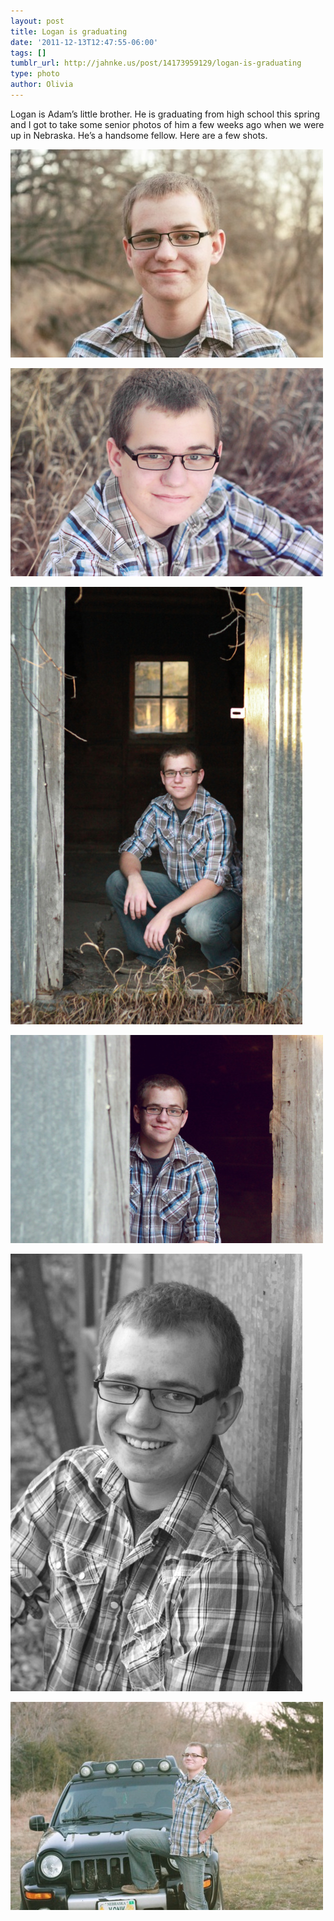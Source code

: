 ```yaml
---
layout: post
title: Logan is graduating
date: '2011-12-13T12:47:55-06:00'
tags: []
tumblr_url: http://jahnke.us/post/14173959129/logan-is-graduating
type: photo
author: Olivia
---
```


Logan is Adam’s little brother. He is graduating from high school this spring and I got to take some senior photos of him a few weeks ago when we were up in Nebraska. He’s a handsome fellow. Here are a few shots.

![](/media/tumblr_lw5o2lFAAy1qfd5w2.jpg)

![](/media/tumblr_lw5o3kdwcx1qfd5w2.jpg)

![](/media/tumblr_lw5o3xdXgt1qfd5w2.jpg)

![](/media/tumblr_lw5o4dmCHC1qfd5w2.jpg)

![](/media/tumblr_lw5o4r4GEc1qfd5w2.jpg)

![](/media/tumblr_lw5o33CV3V1qfd5w2.jpg)
